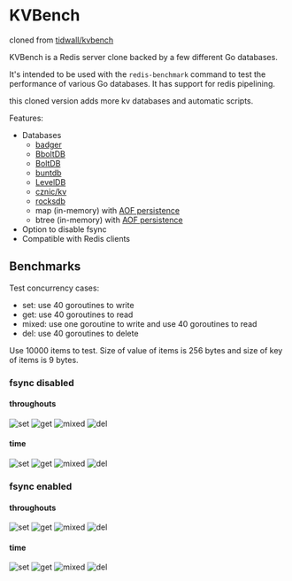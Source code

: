 # KVBench

cloned from [tidwall/kvbench](https://github.com/tidwall/kvbench)

KVBench is a Redis server clone backed by a few different Go databases. 

It's intended to be used with the `redis-benchmark` command to test the performance of various Go databases.
It has support for redis pipelining.

this cloned version adds more kv databases and automatic scripts.

Features:

- Databases
  - [badger](https://github.com/dgraph-io/badger)
  - [BboltDB](https://github.com/etcd-io/bbolt)
  - [BoltDB](https://github.com/boltdb/bolt)
  - [buntdb](https://github.com/tidwall/buntdb)
  - [LevelDB](https://github.com/syndtr/goleveldb)
  - [cznic/kv](https://github.com/cznic/kv)
  - [rocksdb](https://github.com/tecbot/gorocksdb)
  - map (in-memory) with [AOF persistence](https://redis.io/topics/persistence)
  - btree (in-memory) with [AOF persistence](https://redis.io/topics/persistence)
- Option to disable fsync
- Compatible with Redis clients

## Benchmarks

Test concurrency cases:

- set: use 40 goroutines to write
- get: use 40 goroutines to read
- mixed: use one goroutine to write and use 40 goroutines to read
- del: use 40 goroutines to delete

Use 10000 items to test. Size of value of items is 256 bytes and size of key of items is 9 bytes.

### fsync disabled

#### throughouts

![set](cmd/cli/benchmark/nofsync-set-throughputs.png)
![get](cmd/cli/benchmark/nofsync-get-throughputs.png)
![mixed](cmd/cli/benchmark/nofsync-mixed-throughputs.png)
![del](cmd/cli/benchmark/nofsync-del-throughputs.png)

#### time

![set](cmd/cli/benchmark/nofsync-set-time.png)
![get](cmd/cli/benchmark/nofsync-get-time.png)
![mixed](cmd/cli/benchmark/nofsync-mixed-time.png)
![del](cmd/cli/benchmark/nofsync-del-time.png)

### fsync enabled

#### throughouts

![set](cmd/cli/benchmark/fsync-set-throughputs.png)
![get](cmd/cli/benchmark/fsync-get-throughputs.png)
![mixed](cmd/cli/benchmark/fsync-mixed-throughputs.png)
![del](cmd/cli/benchmark/fsync-del-throughputs.png)

#### time

![set](cmd/cli/benchmark/fsync-set-time.png)
![get](cmd/cli/benchmark/fsync-get-time.png)
![mixed](cmd/cli/benchmark/fsync-mixed-time.png)
![del](cmd/cli/benchmark/fsync-del-time.png)